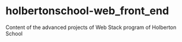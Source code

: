 # holbertonschool-web_front_end
Content of the advanced projects of Web Stack program of Holberton School
